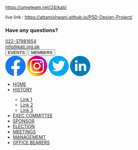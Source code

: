 https://umwteam.net/24/kati/

live link : https://attamishwani.github.io/PSD-Design-Project/

  <div class="menu">
            <div class="upper">
              <div class="left">
                <h3>Have any questions?</h3>
                <div class="phone">
                  <i class="fa-solid fa-phone"></i>
                  <a href="">022-37981654</a>
                </div>
                <div class="divider"></div>
                <div class="mail">
                  <i class="fa-solid fa-envelope"></i>
                  <a href="">info@kati.org.pk</a>
                </div>
              </div>
              <div class="right">
                <button class="nav-btns">EVENTS</button>
                <button class="nav-btns">MEMBERS</button>
                <div class="links">
                  <a href=""
                    ><img
                      class="nav-social-links"
                      src="images/facebook (1).webp"
                      alt=""
                  /></a>
                  <a href=""
                    ><img
                      class="nav-social-links"
                      src="images/instagram.webp"
                      alt=""
                  /></a>
                  <a href=""
                    ><img
                      class="nav-social-links"
                      src="images/twitter (1).webp"
                      alt=""
                  /></a>
                  <a href=""
                    ><img
                      class="nav-social-links"
                      src="images/linkedin (1).webp"
                      alt=""
                  /></a>
                </div>
              </div>
            </div>
            <div class="lower">
              <ul id="lower-menu">
                <li><a href="" class="nav-link">HOME</a></li>
                <li>
                  <a href="" class="nav-link">HISTORY</a>
                  <div class="dropdown">
                    <ul>
                      <li><a href="" class="dropdown-link">Link 1</a></li>
                      <li><a href="" class="dropdown-link">Link 2</a></li>
                      <li><a href="" class="dropdown-link">Link 3</a></li>
                    </ul>
                  </div>
                </li>
                <li><a href="" class="nav-link">EXEC COMMITTEE</a></li>
                <li><a href="" class="nav-link">SPONSOR</a></li>
                <li><a href="" class="nav-link">ELECTION</a></li>
                <li><a href="" class="nav-link">MEETINGS</a></li>
                <li><a href="" class="nav-link">MANAGEMEMT</a></li>
                <li><a href="" class="nav-link">OFFICE BEARERS</a></li>
              </ul>
            </div>
          </div>
